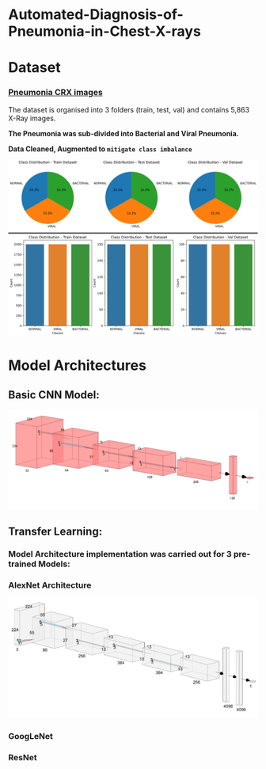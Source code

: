 # Automated-Diagnosis-of-Pneumonia-in-Chest-X-rays

# Dataset

### [Pneumonia CRX images](https://www.kaggle.com/paultimothymooney/chest-xray-pneumonia)

The dataset is organised into 3 folders (train, test, val) and contains 5,863 X-Ray images.

**The Pneumonia was sub-divided into Bacterial and Viral Pneumonia.**

**Data Cleaned, Augmented to `mitigate class imbalance`**


![](https://github.com/Lawrytime/Automated-Diagnosis-of-Pneumonia-in-Chest-X-rays/blob/main/Data%20Distribution%20(Post-Augmenttation)%20.png)

##  

# Model Architectures

## Basic CNN Model:

![](https://github.com/Lawrytime/Automated-Diagnosis-of-Pneumonia-in-Chest-X-rays/blob/main/assets/CNN.png)

##  


## Transfer Learning:

### Model Architecture implementation was carried out for 3 pre-trained Models:

### AlexNet Architecture 


![](https://github.com/Lawrytime/Automated-Diagnosis-of-Pneumonia-in-Chest-X-rays/blob/main/assets/alexnet.png)

### GoogLeNet

### ResNet

### 
